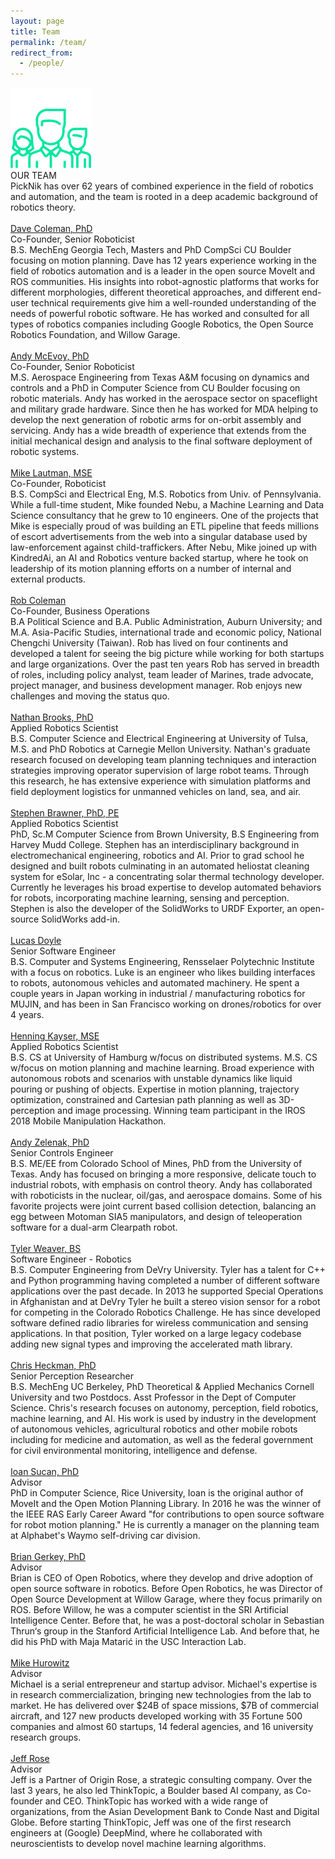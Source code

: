 ```yaml
---
layout: page
title: Team
permalink: /team/
redirect_from:
  - /people/
---
```


<div class="people">
    <img class="peopleIcon" src="../assets/images/people-icon.png">
    <div class="integTitle">OUR TEAM</div>
    <div class="lineN"></div>
    <div class="peopleSubText">PickNik has over 62 years of combined experience in the field of robotics and automation, and the team is rooted in a deep academic background of robotics theory.
    </div>
</div>
<div class="peopleCon">
    <div class="peopleRow">
        <div class="peopleCol">
            <div class="recPadP">
                <a style="display:inline-block;" href="https://www.linkedin.com/in/davetcoleman/" target="_blank">
                    <div class="bioPic" style="background-image: url('../assets/images/p1.jpg')"></div>
                </a><br>
                <a class="peopleName" href="https://www.linkedin.com/in/davetcoleman/" target="_blank">Dave Coleman, PhD</a>
                <div class="peoplePosition">Co-Founder, Senior Roboticist</div>
                <div class="peopleDesc">B.S. MechEng Georgia Tech, Masters and PhD CompSci CU Boulder focusing on motion planning. Dave has 12 years experience working in the field of robotics automation and is a leader in the open source MoveIt and ROS communities. His insights into robot-agnostic platforms that works for different morphologies, different theoretical approaches, and different end-user technical requirements give him a well-rounded understanding of the needs of powerful robotic software. He has worked and consulted for all types of robotics companies including Google Robotics, the Open Source Robotics Foundation, and Willow Garage.</div>
            </div>
        </div>
        <div class="peopleCol">
            <div class="recPadP">
                <a style="display:inline-block;" href="https://www.linkedin.com/in/andymcevoy/" target="_blank">
                    <div class="bioPic" style="background-image: url('../assets/images/p2.jpg')"></div>
                </a><br>
                <a class="peopleName" href="https://www.linkedin.com/in/andymcevoy/" target="_blank">Andy McEvoy, PhD</a>
                <div class="peoplePosition">Co-Founder, Senior Roboticist</div>
                <div class="peopleDesc">M.S. Aerospace Engineering from Texas A&M focusing on dynamics and controls and a PhD in Computer Science from CU Boulder focusing on robotic materials. Andy has worked in the aerospace sector on spaceflight and military grade hardware.
                    Since then he has worked for MDA helping to develop the next generation of robotic arms for on-orbit assembly and servicing. Andy has a wide breadth of experience that extends from the initial mechanical design and analysis to
                    the final software deployment of robotic systems.</div>
            </div>
        </div>
        <div class="peopleCol">
            <div class="recPadP">
                <a style="display:inline-block;" href="https://www.linkedin.com/in/mikelautman/" target="_blank">
                    <div class="bioPic" style="background-image: url('../assets/images/p3.jpg')"></div>
                </a><br>
                <a class="peopleName" href="https://www.linkedin.com/in/mikelautman/" target="_blank">Mike Lautman, MSE</a>
                <div class="peoplePosition">Co-Founder, Roboticist</div>
                <div class="peopleDesc">B.S. CompSci and Electrical Eng, M.S. Robotics from Univ. of Pennsylvania. While a full-time student, Mike founded Nebu, a Machine Learning and Data Science consultancy that he grew to 10 engineers. One
                    of the projects that Mike is especially proud of was building an ETL pipeline that feeds millions of escort advertisements from the web into a singular database used by law-enforcement against child-traffickers. After
                    Nebu, Mike joined up with KindredAi, an AI and Robotics venture backed startup, where he took on leadership of its motion planning efforts on a number of internal and external products. </div>
            </div>
        </div>
    </div>
    <div class="peopleRow">
    <div class="peopleCol margPR">
            <div class="recPadP">
                <a style="display:inline-block;" href="https://www.linkedin.com/in/robertccoleman/" target="_blank">
                    <div class="bioPic" style="background-image: url('../assets/images/p4.jpg')"></div>
                </a><br>
                <a class="peopleName" href="https://www.linkedin.com/in/robertccoleman/" target="_blank">Rob Coleman</a>
                <div class="peoplePosition">Co-Founder, Business Operations</div>
                <div class="peopleDesc">B.A Political Science and B.A. Public Administration, Auburn University; and M.A. Asia-Pacific Studies, international trade and economic policy, National Chengchi University (Taiwan). Rob has lived on four continents and developed a talent for seeing the big picture while working for both startups and large organizations.
                    Over the past ten years Rob has served in breadth of roles, including policy analyst, team leader of Marines, trade advocate, project manager, and business development manager. Rob enjoys new challenges and moving the status quo.
                </div>
            </div>
        </div>
        <div class="peopleCol margPR">
            <div class="recPadP">
                <a style="display:inline-block;" href="https://www.linkedin.com/in/nathan-b-brooks/" target="_blank">
                    <div class="bioPic" style="background-image: url('../assets/images/p10.jpg')"></div>
                </a><br>
                <a class="peopleName" href="https://www.linkedin.com/in/nathan-b-brooks/" target="_blank">Nathan Brooks, PhD</a>
                <div class="peoplePosition">Applied Robotics Scientist</div>
                <div class="peopleDesc">B.S. Computer Science and Electrical Engineering at University of Tulsa, M.S. and PhD Robotics at Carnegie Mellon University. Nathan's graduate research focused on developing team planning techniques and interaction strategies improving operator supervision of large robot teams. Through this research, he has extensive experience with simulation platforms and field deployment logistics for unmanned vehicles on land, sea, and air.</div>
            </div>
        </div>
        <div class="peopleCol margPR">
            <div class="recPadP">
                <a style="display:inline-block;" href="https://www.linkedin.com/in/stephenbrawner/" target="_blank">
                    <div class="bioPic" style="background-image: url('../assets/images/p11.jpg')"></div>
                </a><br>
                <a class="peopleName" href="https://www.linkedin.com/in/stephenbrawner/" target="_blank">Stephen Brawner, PhD, PE</a>
                <div class="peoplePosition">Applied Robotics Scientist</div>
                <div class="peopleDesc">PhD, Sc.M Computer Science from Brown University, B.S Engineering from Harvey Mudd College. Stephen has an interdisciplinary background in electromechanical engineering, robotics and AI. Prior to grad school he designed and built robots culminating in an automated heliostat cleaning system for eSolar, Inc - a concentrating solar thermal technology developer. Currently he leverages his broad expertise to develop automated behaviors for robots, incorporating machine learning, sensing and perception. Stephen is also the developer of the SolidWorks to URDF Exporter, an open-source SolidWorks add-in.</div>
            </div>
        </div>
    </div>
    <div class="peopleRow">
    <div class="peopleCol margPR">
            <div class="recPadP">
                <a style="display:inline-block;" href="https://www.linkedin.com/in/stonelinks/" target="_blank">
                    <div class="bioPic" style="background-image: url('../assets/images/p13.png')"></div>
                </a><br>
                <a class="peopleName" href="https://www.linkedin.com/in/stonelinks/" target="_blank">Lucas Doyle</a>
                <div class="peoplePosition">Senior Software Engineer</div>
                <div class="peopleDesc">B.S. Computer and Systems Engineering, Rensselaer Polytechnic Institute with a focus on robotics. Luke is an engineer who likes building interfaces to robots, autonomous vehicles and automated machinery. He spent a couple years in Japan working in industrial / manufacturing robotics for MUJIN, and has been in San Francisco working on drones/robotics for over 4 years.</div>
            </div>
        </div>
        <div class="peopleCol margPR">
            <div class="recPadP">
                <a style="display:inline-block;" href="https://www.linkedin.com/in/lars-henning-kayser-79ab18178/" target="_blank">
                    <div class="bioPic" style="background-image: url('../assets/images/p14.jpg')"></div>
                </a><br>
                <a class="peopleName" href="https://www.linkedin.com/in/lars-henning-kayser-79ab18178/" target="_blank">Henning Kayser, MSE</a>
                <div class="peoplePosition">Applied Robotics Scientist</div>
                <div class="peopleDesc">B.S. CS at University of Hamburg w/focus on distributed systems. M.S. CS w/focus on motion planning and machine learning. Broad experience with autonomous robots and scenarios with unstable dynamics like liquid pouring or pushing of objects. Expertise in motion planning, trajectory optimization, constrained and Cartesian path planning as well as 3D-perception and image processing. Winning team participant in the IROS 2018 Mobile Manipulation Hackathon.
                </div>
            </div>
        </div>
        <div class="peopleCol">
            <div class="recPadP">
                <a style="display:inline-block;" href="https://www.linkedin.com/in/andy-zelenak-a659b3127" target="_blank">
                    <div class="bioPic" style="background-image: url('../assets/images/p16.jpg')"></div>
                </a><br>
                <a class="peopleName" href="https://www.linkedin.com/in/andy-zelenak-a659b3127" target="_blank">Andy Zelenak, PhD</a>
                <div class="peoplePosition">Senior Controls Engineer</div>
                <div class="peopleDesc">B.S. ME/EE from Colorado School of Mines, PhD from the University of Texas. Andy has focused on bringing a more responsive, delicate touch to industrial robots, with emphasis on control theory. Andy has collaborated with roboticists in the nuclear, oil/gas, and aerospace domains. Some of his favorite projects were joint current based collision detection, balancing an egg between Motoman SIA5 manipulators, and design of teleoperation software for a dual-arm Clearpath robot.
                </div>
            </div>
        </div>
    </div>
    <div class="peopleRow">
        <div class="peopleCol">
            <div class="recPadP">
                <a style="display:inline-block;" href="https://www.linkedin.com/in/tyler-weaver-b504626" target="_blank">
                    <div class="bioPic" style="background-image: url('../assets/images/p17.jpg')"></div>
                </a><br>
                <a class="peopleName" href="https://www.linkedin.com/in/tyler-weaver-b504626" target="_blank">Tyler Weaver, BS</a>
                <div class="peoplePosition">Software Engineer - Robotics</div>
                <div class="peopleDesc">B.S. Computer Engineering from DeVry University. Tyler has a talent for C++ and Python programming having completed a number of different software applications over the past decade.  In 2013 he supported Special Operations in Afghanistan and at DeVry Tyler he built a stereo vision sensor for a robot for competing in the Colorado Robotics Challenge. He has since developed software defined radio libraries for wireless communication and sensing applications. In that position, Tyler worked on a large legacy codebase adding new signal types and improving the accelerated math library.
                </div>
            </div>
        </div>
        <div class="peopleCol">
            <div class="recPadP">
                <a style="display:inline-block;" href="https://www.linkedin.com/in/christofferheckman/" target="_blank">
                    <div class="bioPic" style="background-image: url('../assets/images/p15.jpg')"></div>
                </a><br>
                <a class="peopleName" href="https://www.linkedin.com/in/christofferheckman/" target="_blank">Chris Heckman, PhD</a>
                <div class="peoplePosition">Senior Perception Researcher</div>
                <div class="peopleDesc">B.S. MechEng UC Berkeley, PhD Theoretical & Applied Mechanics Cornell University and two Postdocs. Asst Professor in the Dept of Computer Science. Chris's research focuses on autonomy, perception, field robotics, machine learning, and AI. His work is used by industry in the development of autonomous vehicles, agricultural robotics and other mobile robots including for medicine and automation, as well as the federal government for civil environmental monitoring, intelligence and defense.</div>
            </div>
        </div>
        <div class="peopleCol margPR">
            <div class="recPadP">
                <a style="display:inline-block;" href="https://www.linkedin.com/in/ioansucan/" target="_blank">
                    <div class="bioPic" style="background-image: url('../assets/images/p8.jpg')"></div>
                </a><br>
                <a class="peopleName" href="https://www.linkedin.com/in/ioansucan/" target="_blank">Ioan Sucan, PhD</a>
                <div class="peoplePosition">Advisor</div>
                <div class="peopleDesc">PhD in Computer Science, Rice University, Ioan is the original author of MoveIt and the Open Motion Planning Library. In 2016 he was the winner of the IEEE RAS Early Career Award "for contributions to open source software for robot
                    motion planning." He is currently a manager on the planning team at Alphabet's Waymo self-driving car division.
                </div>
            </div>
        </div>
    </div>
    <div class="peopleRow">
        <div class="peopleCol margPR">
            <div class="recPadP">
                <a style="display:inline-block;" href="https://brian.gerkey.org/" target="_blank">
                    <div class="bioPic" style="background-image: url('../assets/images/p12.png')"></div>
                </a><br>
                <a class="peopleName" href="https://brian.gerkey.org/" target="_blank">Brian Gerkey, PhD</a>
                <div class="peoplePosition">Advisor</div>
                <div class="peopleDesc"> Brian is CEO of Open Robotics, where they develop and drive adoption of open source software in robotics. Before Open Robotics, he was Director of Open Source Development at Willow Garage, where they focus primarily on ROS. Before Willow, he was a computer scientist in the SRI Artificial Intelligence Center. Before that, he was a post-doctoral scholar in Sebastian Thrun‘s group in the Stanford Artificial Intelligence Lab. And before that, he did his PhD with Maja Matarić in the USC Interaction Lab.
                </div>
            </div>
        </div>
        <div class="peopleCol">
            <div class="recPadP">
                <a style="display:inline-block;" href="https://www.linkedin.com/in/michael-hurowitz-a016a76/" target="_blank">
                    <div class="bioPic" style="background-image: url('../assets/images/p5.jpg')"></div>
                </a><br>
                <a class="peopleName" href="https://www.linkedin.com/in/michael-hurowitz-a016a76/" target="_blank">Mike Hurowitz</a>
                <div class="peoplePosition">Advisor</div>
                <div class="peopleDesc">Michael is a serial entrepreneur and startup advisor. Michael's expertise is in research commercialization, bringing new technologies from the lab to market. He has delivered over $24B of space missions, $7B of commercial aircraft,
                    and 127 new products developed working with 35 Fortune 500 companies and almost 60 startups, 14 federal agencies, and 16 university research groups.</div>
            </div>
        </div>
        <div class="peopleCol">
            <div class="recPadP">
                <a style="display:inline-block;" href="https://www.linkedin.com/in/rosejn/" target="_blank">
                    <div class="bioPic" style="background-image: url('../assets/images/p6.jpg')"></div>
                </a><br>
                <a class="peopleName" href="https://www.linkedin.com/in/rosejn/" target="_blank">Jeff Rose</a>
                <div class="peoplePosition">Advisor</div>
                <div class="peopleDesc">Jeff is a Partner of Origin Rose, a strategic consulting company. Over the last 3 years, he also led ThinkTopic, a Boulder based AI company, as Co-founder and CEO. ThinkTopic has worked with a wide range of organizations, from the Asian Development Bank to Conde Nast and Digital Globe. Before starting
                    ThinkTopic, Jeff was one of the first research engineers at (Google) DeepMind, where he collaborated with neuroscientists to develop novel machine learning algorithms.
                </div>
            </div>
        </div>
    </div>
</div>
